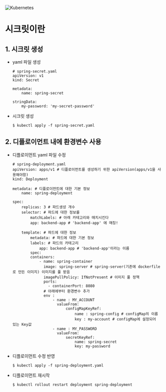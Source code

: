 ![Kubernetes](https://github.com/user-attachments/assets/3ec2d35d-184a-480a-878f-1f89f9547880)

# 시크릿이란

## 1. 시크릿 생성
- yaml 파일 생성
    ```
    # spring-secret.yaml
    apiVersion: v1
    kind: Secret

    metadata:
        name: spring-secret
    
    stringData:
        my-password: 'my-secret-password'
    ```

- 시크릿 생성
    ```
    $ kubectl apply -f spring-secret.yaml
    ```

## 2. 디플로이먼트 내에 환경변수 사용
- 디플로이먼트 yaml 파일 수정
    ```
    # spring-deployment.yaml
    apiVersion: apps/v1 # 디플로이먼트를 생성하기 위한 apiVersion(apps/v1을 사용해야함)
    kind: Deployment

    metadata: # 디플로이먼트에 대한 기본 정보
        name: spring-deployment

    spec: 
        replicas: 3 # 파드생성 개수
        selector: # 파드에 대한 정보를 
            matchLabels: # 아래 카테고리와 매치시킨다
            app: backend-app # 'backend-app' 에 매칭!

        template: # 파드에 대한 정보
            metadata: # 파드에 대한 기본 정보
            labels: # 파드의 카테고리
                app: backend-app # 'backend-app'이라는 이름
            spec:
            containers: 
                - name: spring-container
                  image: spring-server # spring-server(기존에 dockerfile로 만든 이미지) 이미지를 풀 받음
                  imagePullPolicy: IfNotPresent # 이미지 풀 정책
                  ports:
                    - containerPort: 8080
                  # 아래에부터 환경변수 추가
                  env :
                      - name : MY_ACCOUNT
                        valueFrom: 
                            configMapKeyRef:
                                name : spring-config # configMap의 이름
                                key : my-account # configMap에 설정되어 있는 Key값 
                      - name : MY_PASSWORD
                        valueFrom: 
                            secretKeyRef:
                                name: spring-secret
                                key: my-password 
    ```

- 디플로이먼트 수정 반영
    ```
    $ kubectl apply -f spring-deployment.yaml
    ```

- 디플로이먼트 재시작
    ```
    $ kubectl rollout restart deployment spring-deployment
    ```
